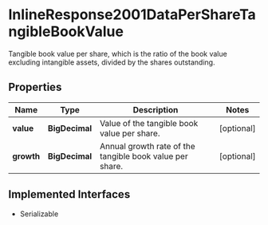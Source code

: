 

# InlineResponse2001DataPerShareTangibleBookValue

Tangible book value per share, which is the ratio of the book value excluding intangible assets, divided by the shares outstanding.

## Properties

Name | Type | Description | Notes
------------ | ------------- | ------------- | -------------
**value** | **BigDecimal** | Value of the tangible book value per share. |  [optional]
**growth** | **BigDecimal** | Annual growth rate of the tangible book value per share. |  [optional]


## Implemented Interfaces

* Serializable


